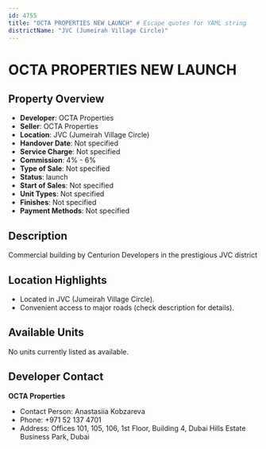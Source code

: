 ```yaml
---
id: 4755
title: "OCTA PROPERTIES NEW LAUNCH" # Escape quotes for YAML string
districtName: "JVC (Jumeirah Village Circle)"
---
```


# OCTA PROPERTIES NEW LAUNCH

## Property Overview
- **Developer**: OCTA Properties
- **Seller**: OCTA Properties
- **Location**: JVC (Jumeirah Village Circle)
- **Handover Date**: Not specified
- **Service Charge**: Not specified
- **Commission**: 4% - 6%
- **Type of Sale**: Not specified
- **Status**: launch
- **Start of Sales**: Not specified
- **Unit Types**: Not specified
- **Finishes**: Not specified
- **Payment Methods**: Not specified

## Description
Commercial building by Centurion Developers in the prestigious JVC district

## Location Highlights
- Located in JVC (Jumeirah Village Circle).
- Convenient access to major roads (check description for details).

## Available Units
No units currently listed as available.

## Developer Contact
**OCTA Properties**
- Contact Person: Anastasiia Kobzareva
- Phone: +971 52 137 4701
- Address: Offices 101, 105, 106, 1st Floor, Building 4, Dubai Hills Estate Business Park, Dubai
